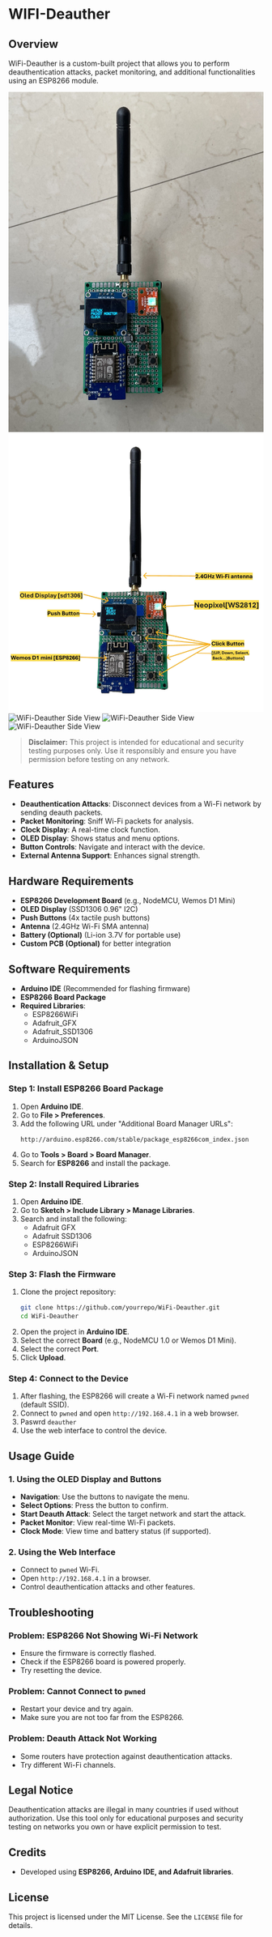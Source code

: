 # WIFI-Deauther



## Overview
WiFi-Deauther is a custom-built project that allows you to perform deauthentication attacks, packet monitoring, and additional functionalities using an ESP8266 module.



![WiFi-Deauther Front View](https://github.com/balwantyadav1/WIFI-Deauther/blob/main/image/WiFiDeauther.jpg)
![WiFi-Deauther Side View](https://github.com/balwantyadav1/WIFI-Deauther/blob/main/image/WiFiDeautherName1.JPG)
![WiFi-Deauther Side View](https://github.com/balwantyadav1/WIFI-Deauther/blob/main/image/image/22.jpg)
![WiFi-Deauther Side View](https://github.com/balwantyadav1/WIFI-Deauther/blob/main/image/image/44.jpg)
![WiFi-Deauther Side View](https://github.com/balwantyadav1/WIFI-Deauther/blob/main/image/image/55.jpg)

> **Disclaimer:** This project is intended for educational and security testing purposes only. Use it responsibly and ensure you have permission before testing on any network.

## Features
- **Deauthentication Attacks**: Disconnect devices from a Wi-Fi network by sending deauth packets.
- **Packet Monitoring**: Sniff Wi-Fi packets for analysis.
- **Clock Display**: A real-time clock function.
- **OLED Display**: Shows status and menu options.
- **Button Controls**: Navigate and interact with the device.
- **External Antenna Support**: Enhances signal strength.

## Hardware Requirements
- **ESP8266 Development Board** (e.g., NodeMCU, Wemos D1 Mini)
- **OLED Display** (SSD1306 0.96" I2C)
- **Push Buttons** (4x tactile push buttons)
- **Antenna** (2.4GHz Wi-Fi SMA antenna)
- **Battery (Optional)** (Li-ion 3.7V for portable use)
- **Custom PCB (Optional)** for better integration

## Software Requirements
- **Arduino IDE** (Recommended for flashing firmware)
- **ESP8266 Board Package**
- **Required Libraries**:
  - ESP8266WiFi
  - Adafruit_GFX
  - Adafruit_SSD1306
  - ArduinoJSON

## Installation & Setup
### Step 1: Install ESP8266 Board Package
1. Open **Arduino IDE**.
2. Go to **File > Preferences**.
3. Add the following URL under "Additional Board Manager URLs":
   ```
   http://arduino.esp8266.com/stable/package_esp8266com_index.json
   ```
4. Go to **Tools > Board > Board Manager**.
5. Search for **ESP8266** and install the package.

### Step 2: Install Required Libraries
1. Open **Arduino IDE**.
2. Go to **Sketch > Include Library > Manage Libraries**.
3. Search and install the following:
   - Adafruit GFX
   - Adafruit SSD1306
   - ESP8266WiFi
   - ArduinoJSON

### Step 3: Flash the Firmware
1. Clone the project repository:
   ```sh
   git clone https://github.com/yourrepo/WiFi-Deauther.git
   cd WiFi-Deauther
   ```
2. Open the project in **Arduino IDE**.
3. Select the correct **Board** (e.g., NodeMCU 1.0 or Wemos D1 Mini).
4. Select the correct **Port**.
5. Click **Upload**.

### Step 4: Connect to the Device
1. After flashing, the ESP8266 will create a Wi-Fi network named `pwned` (default SSID).
2. Connect to `pwned` and open `http://192.168.4.1` in a web browser.
3. Paswrd `deauther`
4. Use the web interface to control the device.

## Usage Guide
### 1. Using the OLED Display and Buttons
- **Navigation**: Use the buttons to navigate the menu.
- **Select Options**: Press the button to confirm.
- **Start Deauth Attack**: Select the target network and start the attack.
- **Packet Monitor**: View real-time Wi-Fi packets.
- **Clock Mode**: View time and battery status (if supported).

### 2. Using the Web Interface
- Connect to `pwned` Wi-Fi.
- Open `http://192.168.4.1` in a browser.
- Control deauthentication attacks and other features.

## Troubleshooting
### Problem: ESP8266 Not Showing Wi-Fi Network
- Ensure the firmware is correctly flashed.
- Check if the ESP8266 board is powered properly.
- Try resetting the device.

### Problem: Cannot Connect to `pwned`
- Restart your device and try again.
- Make sure you are not too far from the ESP8266.

### Problem: Deauth Attack Not Working
- Some routers have protection against deauthentication attacks.
- Try different Wi-Fi channels.

## Legal Notice
Deauthentication attacks are illegal in many countries if used without authorization. Use this tool only for educational purposes and security testing on networks you own or have explicit permission to test.

## Credits
- Developed using **ESP8266, Arduino IDE, and Adafruit libraries**.

## License
This project is licensed under the MIT License. See the `LICENSE` file for details.

